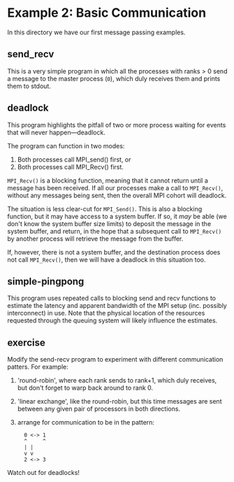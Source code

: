 Example 2: Basic Communication
==============================

In this directory we have our first message passing examples.

send_recv
---------

This is a very simple program in which all the processes with ranks > 0 
send a message to the master process (`0`), which duly receives them and
prints them to stdout.

deadlock
--------

This program highlights the pitfall of two or more process waiting for 
events that will never happen—deadlock.

The program can function in two modes:
1) Both processes call MPI_send() first, or
0) Both processes call MPI_Recv() first.

`MPI_Recv()` is a blocking function, meaning that it cannot return until
a message has been received.  If all our processes make a call to
`MPI_Recv()`, without any messages being sent, then the overall MPI cohort
will deadlock.

The situation is less clear-cut for `MPI_Send()`.  This is also a blocking
function, but it may have access to a system buffer.  If so, it _may_ be able
(we don't know the system buffer size limits) to deposit the message in
the system buffer, and return, in the hope that a subsequent call to `MPI_Recv()`
by another process will retrieve the message from the buffer. 

If, however, there is not a system buffer, and the destination process does not 
call `MPI_Recv()`, then we will have a deadlock in this situation too.

simple-pingpong
---------------

This program uses repeated calls to blocking send and recv functions to estimate
the latency and apparent bandwidth of the MPI setup (inc. possibly interconnect)
in use.  Note that the physical location of the resources requested through the
queuing system will likely influence the estimates.

exercise
--------

Modify the send-recv program to experiment with different communication patters.
For example:

1. 'round-robin', where each rank sends to rank+1, which duly receives,
   but don't forget to warp back around to rank 0.
2. 'linear exchange', like the round-robin, but this time messages are
   sent between any given pair of processors in both directions.
3. arrange for communication to be in the pattern:

    ```
  	  0 <-> 1
	  ^ 	^
	  |	|
	  v	v
	  2 <-> 3
    ```

Watch out for deadlocks!

